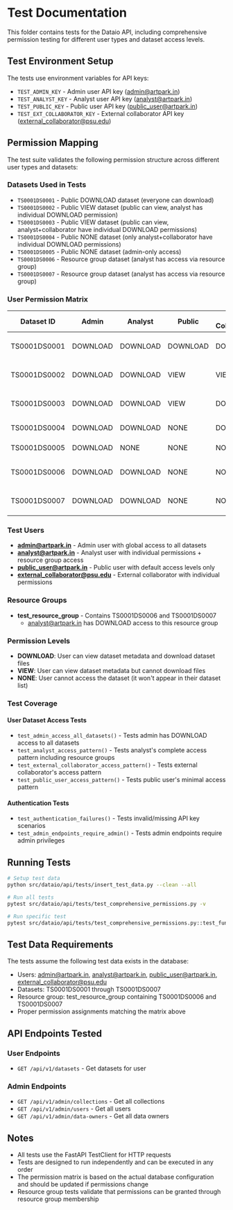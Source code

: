 # Test Documentation

This folder contains tests for the Dataio API, including comprehensive permission testing for different user types and dataset access levels.

## Test Environment Setup

The tests use environment variables for API keys:
- `TEST_ADMIN_KEY` - Admin user API key (admin@artpark.in)
- `TEST_ANALYST_KEY` - Analyst user API key (analyst@artpark.in)
- `TEST_PUBLIC_KEY` - Public user API key (public_user@artpark.in)
- `TEST_EXT_COLLABORATOR_KEY` - External collaborator API key (external_collaborator@psu.edu)

## Permission Mapping

The test suite validates the following permission structure across different user types and datasets:

### Datasets Used in Tests
- `TS0001DS0001` - Public DOWNLOAD dataset (everyone can download)
- `TS0001DS0002` - Public VIEW dataset (public can view, analyst has individual DOWNLOAD permission)
- `TS0001DS0003` - Public VIEW dataset (public can view, analyst+collaborator have individual DOWNLOAD permissions)
- `TS0001DS0004` - Public NONE dataset (only analyst+collaborator have individual DOWNLOAD permissions)
- `TS0001DS0005` - Public NONE dataset (admin-only access)
- `TS0001DS0006` - Resource group dataset (analyst has access via resource group)
- `TS0001DS0007` - Resource group dataset (analyst has access via resource group)

### User Permission Matrix

| Dataset ID   | Admin    | Analyst                | Public   | Ext Collaborator       | Permission Source         |
|--------------|----------|------------------------|----------|------------------------|---------------------------|
| TS0001DS0001 | DOWNLOAD | DOWNLOAD               | DOWNLOAD | DOWNLOAD               | Dataset default access    |
| TS0001DS0002 | DOWNLOAD | DOWNLOAD               | VIEW     | VIEW                   | Default VIEW + individual |
| TS0001DS0003 | DOWNLOAD | DOWNLOAD               | VIEW     | DOWNLOAD               | Default VIEW + individual |
| TS0001DS0004 | DOWNLOAD | DOWNLOAD               | NONE     | DOWNLOAD               | Individual permissions    |
| TS0001DS0005 | DOWNLOAD | NONE                   | NONE     | NONE                   | Admin-only access         |
| TS0001DS0006 | DOWNLOAD | DOWNLOAD               | NONE     | NONE                   | Resource group access     |
| TS0001DS0007 | DOWNLOAD | DOWNLOAD               | NONE     | NONE                   | Resource group access     |

### Test Users
- **admin@artpark.in** - Admin user with global access to all datasets
- **analyst@artpark.in** - Analyst user with individual permissions + resource group access
- **public_user@artpark.in** - Public user with default access levels only
- **external_collaborator@psu.edu** - External collaborator with individual permissions

### Resource Groups
- **test_resource_group** - Contains TS0001DS0006 and TS0001DS0007
  - analyst@artpark.in has DOWNLOAD access to this resource group

### Permission Levels

- **DOWNLOAD**: User can view dataset metadata and download dataset files
- **VIEW**: User can view dataset metadata but cannot download files
- **NONE**: User cannot access the dataset (it won't appear in their dataset list)

### Test Coverage

#### User Dataset Access Tests
- `test_admin_access_all_datasets()` - Tests admin has DOWNLOAD access to all datasets
- `test_analyst_access_pattern()` - Tests analyst's complete access pattern including resource groups
- `test_external_collaborator_access_pattern()` - Tests external collaborator's access pattern
- `test_public_user_access_pattern()` - Tests public user's minimal access pattern

#### Authentication Tests
- `test_authentication_failures()` - Tests invalid/missing API key scenarios
- `test_admin_endpoints_require_admin()` - Tests admin endpoints require admin privileges

## Running Tests

```bash
# Setup test data
python src/dataio/api/tests/insert_test_data.py --clean --all

# Run all tests
pytest src/dataio/api/tests/test_comprehensive_permissions.py -v

# Run specific test
pytest src/dataio/api/tests/test_comprehensive_permissions.py::test_function_name
```

## Test Data Requirements

The tests assume the following test data exists in the database:
- Users: admin@artpark.in, analyst@artpark.in, public_user@artpark.in, external_collaborator@psu.edu
- Datasets: TS0001DS0001 through TS0001DS0007
- Resource group: test_resource_group containing TS0001DS0006 and TS0001DS0007
- Proper permission assignments matching the matrix above

## API Endpoints Tested

### User Endpoints
- `GET /api/v1/datasets` - Get datasets for user

### Admin Endpoints
- `GET /api/v1/admin/collections` - Get all collections
- `GET /api/v1/admin/users` - Get all users
- `GET /api/v1/admin/data-owners` - Get all data owners

## Notes

- All tests use the FastAPI TestClient for HTTP requests
- Tests are designed to run independently and can be executed in any order
- The permission matrix is based on the actual database configuration and should be updated if permissions change
- Resource group tests validate that permissions can be granted through resource group membership
